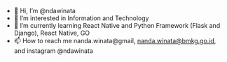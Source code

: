 - 👋 Hi, I’m @ndawinata
- 👀 I’m interested in Information and Technology
- 🌱 I’m currently learning React Native and Python Framework (Flask and Django), React Native, GO
- 📫 How to reach me nanda.winata@gmail, nanda.winata@bmkg.go.id, and instagram @ndawinata

<!---
ndawinata/ndawinata is a ✨ special ✨ repository because its `README.md` (this file) appears on your GitHub profile.
You can click the Preview link to take a look at your changes.
--->
